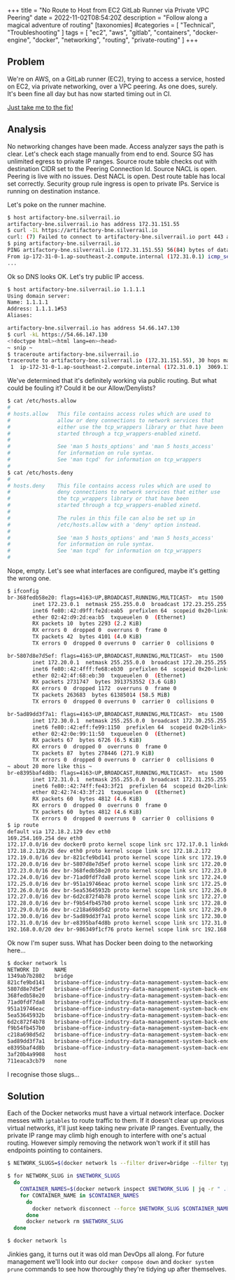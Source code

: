 +++
title = "No Route to Host from EC2 GitLab Runner via Private VPC Peering"
date = 2022-11-02T08:54:20Z
description = "Follow along a magical adventure of routing"
[taxonomies]
#categories = [ "Technical", "Troubleshooting" ]
tags = [ "ec2", "aws", "gitlab", "containers", "docker-engine", "docker", "networking", "routing", "private-routing" ]
+++

## Problem

We're on AWS, on a GitLab runner (EC2), trying to access a service, hosted on EC2, via private networking, over a VPC peering.
As one does, surely.
It's been fine all day but has now started timing out in CI.

[Just take me to the fix!](#solution)

## Analysis

No networking changes have been made.
Access analyzer says the path is clear.
Let's check each stage manually from end to end.
Source SG has unlimited egress to private IP ranges.
Source route table checks out with destination CIDR set to the Peering Connection Id.
Source NACL is open.
Peering is live with no issues.
Dest NACL is open.
Dest route table has local set correctly.
Security group rule ingress is open to private IPs.
Service is running on destination instance.

Let's poke on the runner machine.

```bash
$ host artifactory-bne.silverrail.io
artifactory-bne.silverrail.io has address 172.31.151.55
$ curl -IL https://artifactory-bne.silverrail.io
curl: (7) Failed to connect to artifactory-bne.silverrail.io port 443 after 3064 ms: No route to host
$ ping artifactory-bne.silverrail.io
PING artifactory-bne.silverrail.io (172.31.151.55) 56(84) bytes of data.
From ip-172-31-0-1.ap-southeast-2.compute.internal (172.31.0.1) icmp_seq=1 Destination Host Unreachable
...
```

Ok so DNS looks OK.
Let's try public IP access.

```bash
$ host artifactory-bne.silverrail.io 1.1.1.1
Using domain server:
Name: 1.1.1.1
Address: 1.1.1.1#53
Aliases:

artifactory-bne.silverrail.io has address 54.66.147.130
$ curl -kL https://54.66.147.130
<!doctype html><html lang=en><head>
~ snip ~
$ traceroute artifactory-bne.silverrail.io
traceroute to artifactory-bne.silverrail.io (172.31.151.55), 30 hops max, 60 byte packets
 1  ip-172-31-0-1.ap-southeast-2.compute.internal (172.31.0.1)  3069.132 ms !H  3069.090 ms !H  3069.081 ms
```

We've determined that it's definitely working via public routing.
But what could be fouling it?
Could it be our Allow/Denylists?

```bash
$ cat /etc/hosts.allow
#
# hosts.allow   This file contains access rules which are used to
#               allow or deny connections to network services that
#               either use the tcp_wrappers library or that have been
#               started through a tcp_wrappers-enabled xinetd.
#
#               See 'man 5 hosts_options' and 'man 5 hosts_access'
#               for information on rule syntax.
#               See 'man tcpd' for information on tcp_wrappers
#
$ cat /etc/hosts.deny
#
# hosts.deny    This file contains access rules which are used to
#               deny connections to network services that either use
#               the tcp_wrappers library or that have been
#               started through a tcp_wrappers-enabled xinetd.
#
#               The rules in this file can also be set up in
#               /etc/hosts.allow with a 'deny' option instead.
#
#               See 'man 5 hosts_options' and 'man 5 hosts_access'
#               for information on rule syntax.
#               See 'man tcpd' for information on tcp_wrappers
#
```

Nope, empty.
Let's see what interfaces are configured, maybe it's getting the wrong one.

```bash
$ ifconfig
br-368fedb58e20: flags=4163<UP,BROADCAST,RUNNING,MULTICAST>  mtu 1500
        inet 172.23.0.1  netmask 255.255.0.0  broadcast 172.23.255.255
        inet6 fe80::42:d9ff:fe2d:eab5  prefixlen 64  scopeid 0x20<link>
        ether 02:42:d9:2d:ea:b5  txqueuelen 0  (Ethernet)
        RX packets 10  bytes 2293 (2.2 KiB)
        RX errors 0  dropped 0  overruns 0  frame 0
        TX packets 42  bytes 4101 (4.0 KiB)
        TX errors 0  dropped 0 overruns 0  carrier 0  collisions 0

br-5807d8e7d5ef: flags=4163<UP,BROADCAST,RUNNING,MULTICAST>  mtu 1500
        inet 172.20.0.1  netmask 255.255.0.0  broadcast 172.20.255.255
        inet6 fe80::42:4fff:fe68:eb30  prefixlen 64  scopeid 0x20<link>
        ether 02:42:4f:68:eb:30  txqueuelen 0  (Ethernet)
        RX packets 2731747  bytes 3913753552 (3.6 GiB)
        RX errors 0  dropped 1172  overruns 0  frame 0
        TX packets 263683  bytes 61385014 (58.5 MiB)
        TX errors 0  dropped 0 overruns 0  carrier 0  collisions 0

br-5ad89dd3f7a1: flags=4163<UP,BROADCAST,RUNNING,MULTICAST>  mtu 1500
        inet 172.30.0.1  netmask 255.255.0.0  broadcast 172.30.255.255
        inet6 fe80::42:eff:fe99:1150  prefixlen 64  scopeid 0x20<link>
        ether 02:42:0e:99:11:50  txqueuelen 0  (Ethernet)
        RX packets 67  bytes 6726 (6.5 KiB)
        RX errors 0  dropped 0  overruns 0  frame 0
        TX packets 87  bytes 278446 (271.9 KiB)
        TX errors 0  dropped 0 overruns 0  carrier 0  collisions 0
~ about 20 more like this ~
br-e8395baf4d8b: flags=4163<UP,BROADCAST,RUNNING,MULTICAST>  mtu 1500
        inet 172.31.0.1  netmask 255.255.0.0  broadcast 172.31.255.255
        inet6 fe80::42:74ff:fe43:3f21  prefixlen 64  scopeid 0x20<link>
        ether 02:42:74:43:3f:21  txqueuelen 0  (Ethernet)
        RX packets 60  bytes 4812 (4.6 KiB)
        RX errors 0  dropped 0  overruns 0  frame 0
        TX packets 60  bytes 4812 (4.6 KiB)
        TX errors 0  dropped 0 overruns 0  carrier 0  collisions 0
$ ip route
default via 172.18.2.129 dev eth0
169.254.169.254 dev eth0
172.17.0.0/16 dev docker0 proto kernel scope link src 172.17.0.1 linkdown
172.18.2.128/26 dev eth0 proto kernel scope link src 172.18.2.172
172.19.0.0/16 dev br-821cfe9bd141 proto kernel scope link src 172.19.0.1
172.20.0.0/16 dev br-5807d8e7d5ef proto kernel scope link src 172.20.0.1
172.23.0.0/16 dev br-368fedb58e20 proto kernel scope link src 172.23.0.1
172.24.0.0/16 dev br-71ad0fdf7da8 proto kernel scope link src 172.24.0.1
172.25.0.0/16 dev br-951a19746eac proto kernel scope link src 172.25.0.1
172.26.0.0/16 dev br-5ea53645932b proto kernel scope link src 172.26.0.1
172.27.0.0/16 dev br-6d2c872f4b78 proto kernel scope link src 172.27.0.1
172.28.0.0/16 dev br-f9b54fb457b0 proto kernel scope link src 172.28.0.1
172.29.0.0/16 dev br-c218a698d5d2 proto kernel scope link src 172.29.0.1
172.30.0.0/16 dev br-5ad89dd3f7a1 proto kernel scope link src 172.30.0.1
172.31.0.0/16 dev br-e8395baf4d8b proto kernel scope link src 172.31.0.1
192.168.0.0/20 dev br-986349f1cf76 proto kernel scope link src 192.168.0.1 linkdown
```

Ok now I'm super suss.
What has Docker been doing to the networking here...

```bash
$ docker network ls
NETWORK ID     NAME                                                                  DRIVER    SCOPE
1349ab7b2802   bridge                                                                bridge    local
821cfe9bd141   brisbane-office-industry-data-management-system-back-end-33_default   bridge    local
5807d8e7d5ef   brisbane-office-industry-data-management-system-back-end-34_default   bridge    local
368fedb58e20   brisbane-office-industry-data-management-system-back-end-37_default   bridge    local
71ad0fdf7da8   brisbane-office-industry-data-management-system-back-end-38_default   bridge    local
951a19746eac   brisbane-office-industry-data-management-system-back-end-39_default   bridge    local
5ea53645932b   brisbane-office-industry-data-management-system-back-end-40_default   bridge    local
6d2c872f4b78   brisbane-office-industry-data-management-system-back-end-41_default   bridge    local
f9b54fb457b0   brisbane-office-industry-data-management-system-back-end-43_default   bridge    local
c218a698d5d2   brisbane-office-industry-data-management-system-back-end-45_default   bridge    local
5ad89dd3f7a1   brisbane-office-industry-data-management-system-back-end-46_default   bridge    local
e8395baf4d8b   brisbane-office-industry-data-management-system-back-end-47_default   bridge    local
3af20b4a9908   host                                                                  host      local
711eaca3cb79   none                                                                  null      local
```

I recognise those slugs...

## Solution

Each of the Docker networks must have a virtual network interface.
Docker messes with `iptables` to route traffic to them.
If it doesn't clear up previous virtual networks, it'll just keep taking new private IP ranges.
Eventually, the private IP range may climb high enough to interfere with one's actual routing.
However simply removing the network won't work if it still has endpoints pointing to containers.

```bash
$ NETWORK_SLUGS=$(docker network ls --filter driver=bridge --filter type=custom --format "{{.ID}}" --no-trunc)

$ for NETWORK_SLUG in $NETWORK_SLUGS
  do
    CONTAINER_NAMES=$(docker network inspect $NETWORK_SLUG | jq -r " .[].Containers | .[].Name ")
    for CONTAINER_NAME in $CONTAINER_NAMES
      do
        docker network disconnect --force $NETWORK_SLUG $CONTAINER_NAME
      done
      docker network rm $NETWORK_SLUG
  done

$ docker network ls
```

Jinkies gang, it turns out it was old man DevOps all along.
For future management we'll look into our `docker compose down` and `docker system prune` commands to see how thoroughly they're tidying up after themselves.
